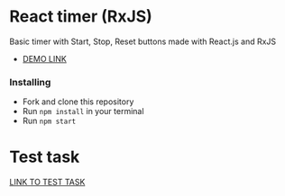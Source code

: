 # React timer (RxJS)

Basic timer with Start, Stop, Reset buttons made with React.js and RxJS

- [DEMO LINK](https://denys-anosov.github.io/test_task_ITOP1000/)

### Installing
* Fork and clone this repository
* Run `npm install` in your terminal
* Run `npm start`

# Test task
[LINK TO TEST TASK](https://prnt.sc/212smyt)
